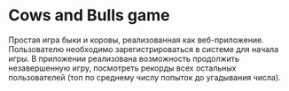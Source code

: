 # Cows and Bulls game
Простая игра быки и коровы, реализованная как веб-приложение.
Пользователю необходимо зарегистрироваться в системе для начала игры.
В приложении реализована возможность продолжить незавершенную игру,
посмотреть рекорды всех остальных пользователей (топ по среднему числу попыток 
до угадывания числа).
